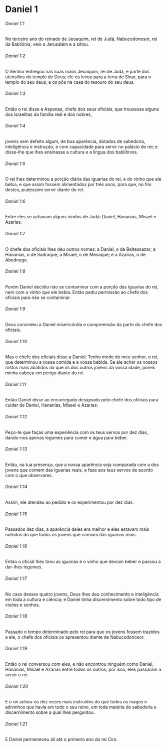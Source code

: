 # Daniel 1

###### Daniel 1:1

No terceiro ano do reinado de Jeoaquim, rei de Judá, Nabucodonosor, rei da Babilônia, veio a Jerusalém e a sitiou.

###### Daniel 1:2

O Senhor entregou nas suas mãos Jeoaquim, rei de Judá, e parte dos utensílios do templo de Deus; ele os levou para a terra de Sinar, para o templo do seu deus, e os pôs na casa do tesouro do seu deus.

###### Daniel 1:3

Então o rei disse a Aspenaz, chefe dos seus oficiais, que trouxesse alguns dos israelitas da família real e dos nobres,

###### Daniel 1:4

jovens sem defeito algum, de boa aparência, dotados de sabedoria, inteligência e instrução, e com capacidade para servir no palácio do rei; e disse-lhe que lhes ensinasse a cultura e a língua dos babilônios.

###### Daniel 1:5

O rei lhes determinou a porção diária das iguarias do rei, e do vinho que ele bebia, e que assim fossem alimentados por três anos, para que, no fim destes, pudessem servir diante do rei.

###### Daniel 1:6

Entre eles se achavam alguns vindos de Judá: Daniel, Hananias, Misael e Azarias.

###### Daniel 1:7

O chefe dos oficiais lhes deu outros nomes: a Daniel, o de Beltessazar; a Hananias, o de Sadraque; a Misael, o de Mesaque; e a Azarias, o de Abednego.

###### Daniel 1:8

Porém Daniel decidiu não se contaminar com a porção das iguarias do rei, nem com o vinho que ele bebia. Então pediu permissão ao chefe dos oficiais para não se contaminar.

###### Daniel 1:9

Deus concedeu a Daniel misericórdia e compreensão da parte do chefe dos oficiais.

###### Daniel 1:10

Mas o chefe dos oficiais disse a Daniel: Tenho medo do meu senhor, o rei, que determinou a vossa comida e a vossa bebida. Se ele achar os vossos rostos mais abatidos do que os dos outros jovens da vossa idade, poreis minha cabeça em perigo diante do rei.

###### Daniel 1:11

Então Daniel disse ao encarregado designado pelo chefe dos oficiais para cuidar de Daniel, Hananias, Misael e Azarias:

###### Daniel 1:12

Peço-te que faças uma experiência com os teus servos por dez dias, dando-nos apenas legumes para comer e água para beber.

###### Daniel 1:13

Então, na tua presença, que a nossa aparência seja comparada com a dos jovens que comem das iguarias reais, e faze aos teus servos de acordo com o que observares.

###### Daniel 1:14

Assim, ele atendeu ao pedido e os experimentou por dez dias.

###### Daniel 1:15

Passados dez dias, a aparência deles era melhor e eles estavam mais nutridos do que todos os jovens que comiam das iguarias reais.

###### Daniel 1:16

Então o oficial lhes tirou as iguarias e o vinho que deviam beber e passou a dar-lhes legumes.

###### Daniel 1:17

No caso desses quatro jovens, Deus lhes deu conhecimento e inteligência em toda a cultura e ciência; e Daniel tinha discernimento sobre todo tipo de visões e sonhos.

###### Daniel 1:18

Passado o tempo determinado pelo rei para que os jovens fossem trazidos a ele, o chefe dos oficiais os apresentou diante de Nabucodonosor.

###### Daniel 1:19

Então o rei conversou com eles, e não encontrou ninguém como Daniel, Hananias, Misael e Azarias entre todos os outros; por isso, eles passaram a servir o rei.

###### Daniel 1:20

E o rei achou-os dez vezes mais instruídos do que todos os magos e adivinhos que havia em todo o seu reino, em toda matéria de sabedoria e discernimento sobre a qual lhes perguntou.

###### Daniel 1:21

E Daniel permaneceu ali até o primeiro ano do rei Ciro.

